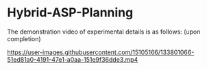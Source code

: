 # Hybrid-ASP-Planning


The demonstration video of experimental details is as follows: (upon completion)



https://user-images.githubusercontent.com/15105166/133801066-51ed81a0-4191-47e1-a0aa-151e9f36dde3.mp4


